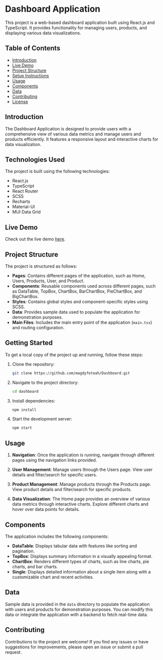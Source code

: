 # Dashboard Application

This project is a web-based dashboard application built using React.js and TypeScript. It provides functionality for managing users, products, and displaying various data visualizations.

## Table of Contents

- [Introduction](#introduction)
- [Live Demo](#live-demo)
- [Project Structure](#project-structure)
- [Setup Instructions](#setup-instructions)
- [Usage](#usage)
- [Components](#components)
- [Data](#data)
- [Contributing](#contributing)
- [License](#license)

## Introduction

The Dashboard Application is designed to provide users with a comprehensive view of various data metrics and manage users and products efficiently. It features a responsive layout and interactive charts for data visualization.

## Technologies Used

The project is built using the following technologies:

- React.js
- TypeScript
- React Router
- SCSS
- Recharts
- Material-UI
- MUI Data Grid

## Live Demo

Check out the live demo [here](https://dashboardbyme111.netlify.app/).

## Project Structure

The project is structured as follows:

- **Pages**: Contains different pages of the application, such as Home, Users, Products, User, and Product.
- **Components**: Reusable components used across different pages, such as DataTable, TopBox, ChartBox, BarChartBox, PieChartBox, and BigChartBox.
- **Styles**: Contains global styles and component-specific styles using SCSS.
- **Data**: Provides sample data used to populate the application for demonstration purposes.
- **Main Files**: Includes the main entry point of the application (`main.tsx`) and routing configuration.

## Getting Started

To get a local copy of the project up and running, follow these steps:

1. Clone the repository:

   ```bash
   git clone https://github.com/magdyfeteah/Dashboard.git

   ```

2. Navigate to the project directory:

   ```bash
   cd dashboard

   ```

3. Install dependencies:

   ```bash
   npm install
   ```

4. Start the development server:

    ``` bash
    npm start
    ```
## Usage

1. **Navigation**: Once the application is running, navigate through different pages using the navigation links provided.
   
2. **User Management**: Manage users through the Users page. View user details and filter/search for specific users.

3. **Product Management**: Manage products through the Products page. View product details and filter/search for specific products.

4. **Data Visualization**: The Home page provides an overview of various data metrics through interactive charts. Explore different charts and hover over data points for details.


## Components

The application includes the following components:

- **DataTable**: Displays tabular data with features like sorting and pagination.
- **TopBox**: Displays summary information in a visually appealing format.
- **ChartBox**: Renders different types of charts, such as line charts, pie charts, and bar charts.
- **Single**: Displays detailed information about a single item along with a customizable chart and recent activities.

## Data

Sample data is provided in the `data` directory to populate the application with users and products for demonstration purposes. You can modify this data or integrate the application with a backend to fetch real-time data.

## Contributing

Contributions to the project are welcome! If you find any issues or have suggestions for improvements, please open an issue or submit a pull request.

